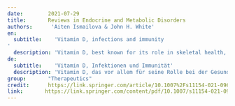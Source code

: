 ```yaml
---
date:        2021-07-29
title:       Reviews in Endocrine and Metabolic Disorders 
authors:      'Aiten Ismailova & John H. White'
en:
  subtitle:    'Vitamin D, infections and immunity
'
  description: 'Vitamin D, best known for its role in skeletal health, has emerged as a key regulator of innate immune responses to microbial threat. In immune cells such as macrophages, expression of CYP27B1, the 25-hydroxyvitamin D 1α-hydroxylase, is induced by immune-specific inputs, leading to local production of hormonal 1,25-dihydroxyvitamin D (1,25D) at sites of infection, which in turn directly induces the expression of genes encoding antimicrobial peptides. Vitamin D signaling is active upstream and downstream of pattern recognition receptors, which promote front-line innate immune responses. Moreover, 1,25D stimulates autophagy, which has emerged as a mechanism critical for control of intracellular pathogens such as M. tuberculosis. Strong laboratory and epidemiological evidence links vitamin D deficiency to increased rates of conditions such as dental caries, as well as inflammatory bowel diseases arising from dysregulation of innate immune handling intestinal flora. 1,25D is also active in signaling cascades that promote antiviral innate immunity; 1,25D-induced expression of the antimicrobial peptide CAMP/LL37, originally characterized for its antibacterial properties, is a key component of antiviral responses. Poor vitamin D status is associated with greater susceptibility to viral infections, including those of the respiratory tract. Although the severity of the COVID-19 pandemic has been alleviated in some areas by the arrival of vaccines, it remains important to identify therapeutic interventions that reduce disease severity and mortality, and accelerate recovery. This review outlines of our current knowledge of the mechanisms of action of vitamin D signaling in the innate immune system. It also provides an assessment of the therapeutic potential of vitamin D supplementation in infectious diseases, including an up-to-date analysis of the putative benefits of vitamin D supplementation in the ongoing COVID-19 crisis.'
de: 
  subtitle:    'Vitamin D, Infektionen und Immunität'
  description: 'Vitamin D, das vor allem für seine Rolle bei der Gesundheit des Skeletts bekannt ist, hat sich als wichtiger Regulator der angeborenen Immunantwort auf mikrobielle Bedrohungen erwiesen. In Immunzellen wie Makrophagen wird die Expression von CYP27B1, der 25-Hydroxyvitamin D 1α-Hydroxylase, durch immunspezifische Inputs induziert, was zu einer lokalen Produktion von hormonellem 1,25-Dihydroxyvitamin D (1,25D) an Infektionsstellen führt, was wiederum direkt die Expression von Genen induziert, die für antimikrobielle Peptide kodieren. Der Vitamin-D-Signalweg ist aufwärts und abwärts von Mustererkennungsrezeptoren aktiv, die angeborene Immunantworten der ersten Reihe fördern. Darüber hinaus stimuliert 1,25D die Autophagie, die sich als ein Mechanismus erwiesen hat, der für die Kontrolle intrazellulärer Pathogene wie M. tuberculosis entscheidend ist. Es gibt eindeutige labortechnische und epidemiologische Belege dafür, dass ein Vitamin-D-Mangel mit erhöhten Raten von Erkrankungen wie Zahnkaries sowie entzündlichen Darmerkrankungen einhergeht, die auf eine Dysregulation der angeborenen Immunabwehr und der Darmflora zurückzuführen sind. 1,25D ist auch in Signalkaskaden aktiv, die die antivirale angeborene Immunität fördern; die 1,25D-induzierte Expression des antimikrobiellen Peptids CAMP/LL37, das ursprünglich für seine antibakteriellen Eigenschaften charakterisiert wurde, ist eine Schlüsselkomponente der antiviralen Reaktionen. Ein schlechter Vitamin-D-Status wird mit einer höheren Anfälligkeit für Virusinfektionen, einschließlich der Atemwege, in Verbindung gebracht. Obwohl die Schwere der COVID-19-Pandemie in einigen Gebieten durch die Einführung von Impfstoffen gemildert werden konnte, ist es nach wie vor wichtig, therapeutische Maßnahmen zu finden, die die Schwere der Krankheit und die Sterblichkeit verringern und die Genesung beschleunigen. Diese Übersicht gibt einen Überblick über unser derzeitiges Wissen über die Wirkmechanismen der Vitamin-D-Signalübertragung im angeborenen Immunsystem. Außerdem wird das therapeutische Potenzial der Vitamin-D-Supplementierung bei Infektionskrankheiten bewertet, einschließlich einer aktuellen Analyse des mutmaßlichen Nutzens der Vitamin-D-Supplementierung in der aktuellen COVID-19-Krise.'
group:       "Therapeutics"
credit:      https://link.springer.com/article/10.1007%2Fs11154-021-09679-5
link:       https://link.springer.com/content/pdf/10.1007/s11154-021-09679-5.pdf
---
```

<object data="{{ page.link }}" style='height:calc(100vh - 400px); width: 100%' type='application/pdf'></object>